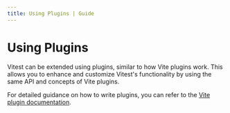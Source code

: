 ```yaml
---
title: Using Plugins | Guide
---
```


# Using Plugins

Vitest can be extended using plugins, similar to how Vite plugins work. This allows you to enhance and customize Vitest's functionality by using the same API and concepts of Vite plugins.

For detailed guidance on how to write plugins, you can refer to the [Vite plugin documentation](https://vitejs.dev/guide/api-plugin).
